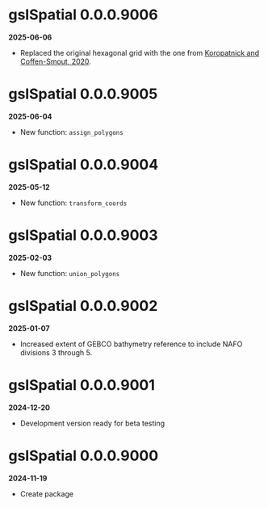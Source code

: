 # gslSpatial 0.0.0.9006
**2025-06-06**

* Replaced the original hexagonal grid with the one from [Koropatnick and Coffen-Smout, 2020](https://gcgeo.gc.ca/geonetwork/metadata/eng/572f6221-4d12-415e-9d5e-984b15d34da4).

# gslSpatial 0.0.0.9005
**2025-06-04**

* New function: `assign_polygons`

# gslSpatial 0.0.0.9004
**2025-05-12**

* New function: `transform_coords`

# gslSpatial 0.0.0.9003
**2025-02-03**

* New function: `union_polygons`

# gslSpatial 0.0.0.9002
**2025-01-07**

* Increased extent of GEBCO bathymetry reference to include NAFO divisions 3 through 5.

# gslSpatial 0.0.0.9001
**2024-12-20**

* Development version ready for beta testing

# gslSpatial 0.0.0.9000
**2024-11-19**

* Create package
